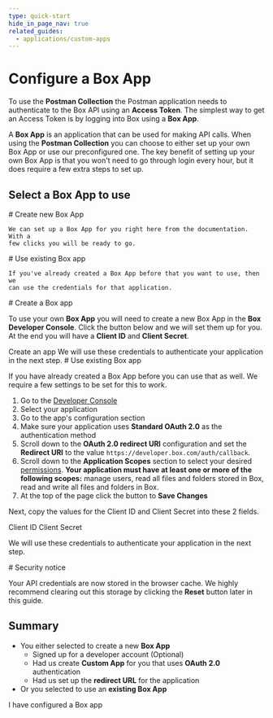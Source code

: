```yaml
---
type: quick-start
hide_in_page_nav: true
related_guides:
  - applications/custom-apps
---
```


# Configure a Box App

To use the **Postman Collection** the Postman application needs to authenticate
to the Box API using an **Access Token**. The simplest way to get an Access
Token is by logging into Box using a **Box App**.

A **Box App** is an application that can be used for making API calls. When
using the **Postman Collection** you can choose to either set up your own Box
App or use our preconfigured one. The key benefit of setting up your own Box App
is that you won't need to go through login every hour, but it does require a few
extra steps to set up.

## Select a Box App to use

<Grid columns='2'>
  <Choose option='postman.app_type' value='create_new' color='blue'>
    # Create new Box App

    We can set up a Box App for you right here from the documentation. With a
    few clicks you will be ready to go.
  </Choose>

  <Choose option='postman.app_type' value='use_existing' color='red'>
    # Use existing Box app

    If you've already created a Box App before that you want to use, then we
    can use the credentials for that application.
  </Choose>
</Grid>

<Choice option='postman.app_type' value='create_new' color='blue'>
  # Create a Box app

  To use your own **Box App** you will need to create a
  new Box App in the **Box Developer Console**. Click the button below and we
  will set them up for you. At the end you will have a **Client ID** and
  **Client Secret**.

  <Trigger option="postman.login_button" value="clicked">
    <AppButton
      id='postman'
      name='Postman'
      scopes='root_readonly,root_readwrite,manage_managed_users,manage_groups,manage_webhook,manage_enterprise_properties'
      can_act_as_user
      authentication_type='auth_code_grant'
      redirect_url='/auth/callback'
      cors_origins=''>
      Create an app
    </AppButton>
  </Trigger>

  <Observe option="postman.login_button" value="clicked">
    We will use these credentials to authenticate your application in the next
    step.
  </Observe>
</Choice>

<Choice option='postman.app_type' value='use_existing' color='red'>
  # Use existing Box app

  If you have already created a Box App before you can use that as well. We
  require a few settings to be set for this to work.

  1. Go to the [Developer Console][devconsole]
  2. Select your application
  3. Go to the app's configuration section
  4. Make sure your application uses **Standard OAuth 2.0** as the
     authentication method
  5. Scroll down to the **OAuth 2.0 redirect URI** configuration and set the
     **Redirect URI** to the value `https://developer.box.com/auth/callback`.
  6. Scroll down to the **Application Scopes** section to select your desired
     [permissions][scopes]. **Your application must have at least one or more**
     **of the following scopes:** manage users, read all files and folders
     stored in Box, read and write all files and folders in Box.
  7. At the top of the page click the button to **Save Changes**

  Next, copy the values for the Client ID and Client Secret into these 2 fields.

  <Store id='postman_credentials.client_id' placeholder='zECq2EkYBjZ...' pattern='\w{32}'>
    Client ID
  </Store>

  <Store id='postman_credentials.client_secret' placeholder='913td9hr6jo...' pattern='\w{32}'>
    Client Secret
  </Store>

  We will use these credentials to authenticate your application in the next
  step.
</Choice>

<Choice option='postman.app_type' value='create_new,use_existing' color='none'>

<Message danger>
  # Security notice

  Your API credentials are now stored in the browser cache. We highly
  recommend clearing out this storage by clicking the **Reset** button later in
  this guide.
</Message>

</Choice>

<Choice option='postman.app_type' value='create_new,use_existing' color='none'>

## Summary

* You either selected to create a new **Box App**
  * Signed up for a developer account (Optional)
  * Had us create **Custom App** for you that uses **OAuth 2.0** authentication
  * Had us set up the **redirect URL** for the application
* Or you selected to use an **existing Box App**

</Choice>

<Observe option='postman.app_type' value='create_new,use_existing'>
  <Next>I have configured a Box app</Next>
</Observe>

[devconsole]: https://account.box.com/developers/services
[signup]: https://account.box.com/signup/n/developer
[scopes]: https://developer.box.com/guides/api-calls/permissions-and-errors/scopes/
